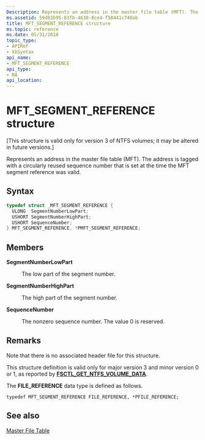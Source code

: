 ```yaml
---
Description: Represents an address in the master file table (MFT). The address is tagged with a circularly reused sequence number that is set at the time the MFT segment reference was valid.
ms.assetid: 59d83b95-83fb-4630-8ce4-f58441c748ab
title: MFT_SEGMENT_REFERENCE structure
ms.topic: reference
ms.date: 05/31/2018
topic_type: 
- APIRef
- kbSyntax
api_name: 
- MFT_SEGMENT_REFERENCE
api_type: 
- NA
api_location: 
---
```


# MFT\_SEGMENT\_REFERENCE structure

\[This structure is valid only for version 3 of NTFS volumes; it may be altered in future versions.\]

Represents an address in the master file table (MFT). The address is tagged with a circularly reused sequence number that is set at the time the MFT segment reference was valid.

## Syntax


```C++
typedef struct _MFT_SEGMENT_REFERENCE {
  ULONG  SegmentNumberLowPart;
  USHORT SegmentNumberHighPart;
  USHORT SequenceNumber;
} MFT_SEGMENT_REFERENCE, *PMFT_SEGMENT_REFERENCE;
```



## Members

<dl> <dt>

**SegmentNumberLowPart**
</dt> <dd>

The low part of the segment number.

</dd> <dt>

**SegmentNumberHighPart**
</dt> <dd>

The high part of the segment number.

</dd> <dt>

**SequenceNumber**
</dt> <dd>

The nonzero sequence number. The value 0 is reserved.

</dd> </dl>

## Remarks

Note that there is no associated header file for this structure.

This structure definition is valid only for major version 3 and minor version 0 or 1, as reported by [**FSCTL\_GET\_NTFS\_VOLUME\_DATA**](https://msdn.microsoft.com/library/Aa364569(v=VS.85).aspx).

The **FILE\_REFERENCE** data type is defined as follows.

``` syntax
typedef MFT_SEGMENT_REFERENCE FILE_REFERENCE, *PFILE_REFERENCE;
```

## See also

<dl> <dt>

[Master File Table](master-file-table.md)
</dt> </dl>

 

 



